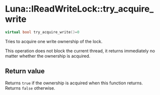 # Luna::IReadWriteLock::try_acquire_write

```c++
virtual bool try_acquire_write()=0
```

Tries to acquire one write ownership of the lock. 

This operation does not block the current thread, it returns immediately no matter whether the ownership is acquired. 

## Return value
Returns `true` if the ownership is acquired when this function returns. Returns `false` otherwise. 

